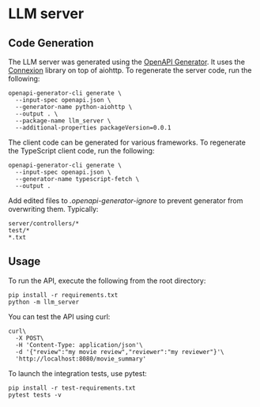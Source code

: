 # LLM server

## Code Generation

The LLM server was generated using the [OpenAPI Generator](https://openapi-generator.tech). It uses the
[Connexion](https://github.com/zalando/connexion) library on top of aiohttp. To regenerate the server code, run the
following:

```
openapi-generator-cli generate \
  --input-spec openapi.json \
  --generator-name python-aiohttp \
  --output . \
  --package-name llm_server \
  --additional-properties packageVersion=0.0.1
```

The client code can be generated for various frameworks. To regenerate the TypeScript client code, run the following:

```
openapi-generator-cli generate \
  --input-spec openapi.json \
  --generator-name typescript-fetch \
  --output .
```

Add edited files to _.openapi-generator-ignore_ to prevent generator from overwriting them. Typically:

```
server/controllers/*
test/*
*.txt
```

## Usage

To run the API, execute the following from the root directory:

```
pip install -r requirements.txt
python -m llm_server
```

You can test the API using curl:

```
curl\
  -X POST\
  -H 'Content-Type: application/json'\
  -d '{"review":"my movie review","reviewer":"my reviewer"}'\
  'http://localhost:8080/movie_summary'
```

To launch the integration tests, use pytest:

```
pip install -r test-requirements.txt
pytest tests -v
```
